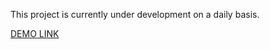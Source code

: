 This project is currently under development on a daily basis.

[DEMO LINK](https://lukacsja.github.io/product_catalog/)
